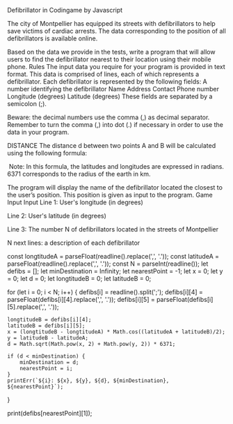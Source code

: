 Defibrillator in Codingame by Javascript

The city of Montpellier has equipped its streets with defibrillators to help save victims of cardiac arrests. The data corresponding to the position of all defibrillators is available online.

Based on the data we provide in the tests, write a program that will allow users to find the defibrillator nearest to their location using their mobile phone.
 	Rules
The input data you require for your program is provided in text format.
This data is comprised of lines, each of which represents a defibrillator. Each defibrillator is represented by the following fields:
A number identifying the defibrillator
Name
Address
Contact Phone number
Longitude (degrees)
Latitude (degrees)
These fields are separated by a semicolon (;).

Beware: the decimal numbers use the comma (,) as decimal separator. Remember to turn the comma (,) into dot (.) if necessary in order to use the data in your program.
 
DISTANCE
The distance d between two points A and B will be calculated using the following formula:


​
Note: In this formula, the latitudes and longitudes are expressed in radians. 6371 corresponds to the radius of the earth in km.

The program will display the name of the defibrillator located the closest to the user’s position. This position is given as input to the program.
 	Game Input
Input
Line 1: User's longitude (in degrees)

Line 2: User's latitude (in degrees)

Line 3: The number N of defibrillators located in the streets of Montpellier

N next lines: a description of each defibrillator


const longtitudeA = parseFloat(readline().replace(',', '.'));
const latitudeA = parseFloat(readline().replace(',', '.'));
const N = parseInt(readline());
let defibs = [];
let minDestination = Infinity;
let nearestPoint = -1;
let x = 0;
let y = 0;
let d = 0;
let longtitudeB = 0;
let latitudeB = 0;

for (let i = 0; i < N; i++) {
    defibs[i] = readline().split(';');
    defibs[i][4] = parseFloat(defibs[i][4].replace(',', '.'));
    defibs[i][5] = parseFloat(defibs[i][5].replace(',', '.'));
    
    longtitudeB = defibs[i][4];
    latitudeB = defibs[i][5];
    x = (longtitudeB - longtitudeA) * Math.cos((latitudeA + latitudeB)/2);
    y = latitudeB - latitudeA;
    d = Math.sqrt(Math.pow(x, 2) + Math.pow(y, 2)) * 6371;
    
    if (d < minDestination) {
        minDestination = d;
        nearestPoint = i;
    }
    printErr(`${i}: ${x}, ${y}, ${d}, ${minDestination}, ${nearestPoint}`);
}

print(defibs[nearestPoint][1]);
